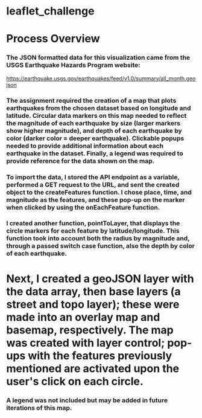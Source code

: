 # leaflet_challenge

# Process Overview

### The JSON formatted data for this visualization came from the USGS Earthquake Hazards Program website:
https://earthquake.usgs.gov/earthquakes/feed/v1.0/summary/all_month.geojson 

### The assignment required the creation of a map that plots earthquakes from the chosen dataset based on longitude and latitude. Circular data markers on this map needed to reflect the magnitude of each earthquake by size (larger markers show higher magnitude), and depth of each earthquake by color (darker color = deeper earthquake). Clickable popups needed to provide additional information about each earthquake in the dataset. Finally, a legend was required to provide reference for the data shown on the map.

### To import the data, I stored the API endpoint as a variable, performed a GET request to the URL, and sent the created object to the createFeatures function. I chose place, time, and magnitude as the features, and these pop-up on the marker when clicked by using the onEachFeature function.
### I created another function, pointToLayer, that displays the circle markers for each feature by latitude/longitude. This function took into account both the radius by magnitude and, through a passed switch case function, also the depth by color of each earthquake.
# Next, I created a geoJSON layer with the data array, then base layers (a street and topo layer); these were made into an overlay map and basemap, respectively. The map was created with layer control; pop-ups with the features previously mentioned are activated upon the user's click on each circle.

### A legend was not included but may be added in future iterations of this map.